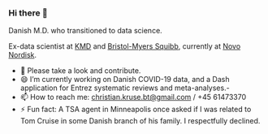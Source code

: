 ### Hi there 👋

Danish M.D. who transitioned to data science. 

Ex-data scientist at [KMD](https://www.kmd.dk/) and [Bristol-Myers Squibb](https://www.bms.com/), currently at [Novo Nordisk](https://www.novonordisk.com/).

- 🔭 Please take a look and contribute.
- 😄 I’m currently working on Danish COVID-19 data, and a Dash application for Entrez systematic reviews and meta-analyses.- 
- 📫 How to reach me: christian.kruse.bt@gmail.com / +45 61473370 
- ⚡ Fun fact: A TSA agent in Minneapolis once asked if I was related to Tom Cruise in some Danish branch of his family. I respectfully declined.
